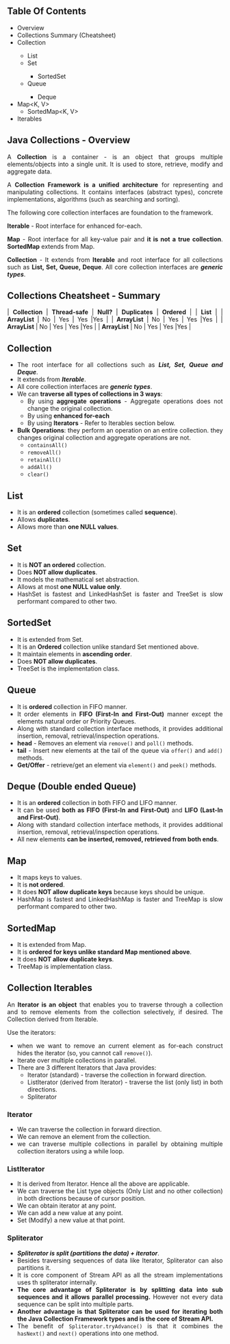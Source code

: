 <div style="text-align: justify">

## **Table Of Contents**
* Overview
* Collections Summary (Cheatsheet)
* Collection<E>
  * List<E>
  * Set<E>
    * SortedSet<E>
  * Queue<E>
    * Deque<E>
* Map<K, V>
  * SortedMap<K, V>
* Iterables


## **Java Collections - Overview**

A **Collection** is a container - is an object that groups multiple elements/objects into a single unit. It is used to store, retrieve, modify and aggregate data.

A **Collection Framework is a unified architecture** for representing and manipulating collections. It contains interfaces (abstract types), concrete implementations, algorithms (such as searching and sorting).

The following core collection interfaces are foundation to the framework.

**Iterable** - Root interface for enhanced for-each.

**Map** - Root interface for all key-value pair and **it is not a true collection**. **SortedMap** extends from Map.

**Collection** - It extends from **Iterable** and root interface for all collections such as **List, Set, Queue, Deque**. All core collection interfaces are ***generic types***.

## **Collections Cheatsheet - Summary**

| **Collection** | **Thread-safe** | **Null?** | **Duplicates** | **Ordered**  |
| **List**                                                     |
| **ArrayList**  | No          | Yes   | Yes        |Yes       |
| **ArrayList**  | No          | Yes   | Yes        |Yes       |
| **ArrayList**  | No          | Yes   | Yes        |Yes       |
| **ArrayList**  | No          | Yes   | Yes        |Yes       |

## **Collection**

* The root interface for all collections such as ***List, Set, Queue and Deque***.
* It extends from ***Iterable***.
* All core collection interfaces are ***generic types***.
* We can **traverse all types of collections in 3 ways**:
  * By using **aggregate operations** - Aggregate operations does not change the original collection.
  * By using **enhanced for-each**
  * By using **Iterators** - Refer to Iterables section below.
* **Bulk Operations**: they perform an operation on an entire collection. they changes original collection and aggregate operations are not.
  - `containsAll()`
  - `removeAll()`
  - `retainAll()`
  - `addAll()`
  - `clear()`

## **List**

* It is an **ordered** collection (sometimes called **sequence**).
* Allows **duplicates**.
* Allows more than **one NULL values**.

## **Set**

* It is **NOT an ordered** collection.
* Does **NOT allow duplicates**.
* It models the mathematical set abstraction.
* Allows at most **one NULL value only**.
* HashSet is fastest and LinkedHashSet is faster and TreeSet is slow performant compared to other two.

## **SortedSet**

* It is extended from Set.
* It is an **Ordered** collection unlike standard Set mentioned above.
* It maintain elements in **ascending order**.
* Does **NOT allow duplicates**.
* TreeSet is the implementation class.


## **Queue**

* It is **ordered** collection in FIFO manner.
* It order elements in **FIFO (First-In and First-Out)** manner except the elements natural order or Priority Queues.
* Along with standard collection interface methods, it provides additional insertion, removal, retrieval/inspection operations.
* **head** - Removes an element via `remove()` and `poll()` methods.
* **tail** - Insert new elements at the tail of the queue via `offer()` and `add()` methods.
* **Get/Offer** - retrieve/get an element via `element()` and `peek()` methods.

## **Deque (Double ended Queue)**

* It is an **ordered** collection in both FIFO and LIFO manner.
* It can be used **both as FIFO (First-In and First-Out)** and **LIFO (Last-In and First-Out)**.
* Along with standard collection interface methods, it provides additional insertion, removal, retrieval/inspection operations.
* All new elements **can be inserted, removed, retrieved from both ends**.

## **Map**

* It maps keys to values.
* It is **not ordered**.
* It does **NOT allow duplicate keys** because keys should be unique.
* HashMap is fastest and LinkedHashMap is faster and TreeMap is slow performant compared to other two.

## **SortedMap**

* It is extended from Map.
* It is **ordered for keys unlike standard Map mentioned above**.
* It does **NOT allow duplicate keys**.
* TreeMap is implementation class.

## **Collection Iterables**

An **Iterator is an object** that enables you to traverse through a collection and to remove elements from the collection selectively, if desired. The Collection<E> derived from Iterable<E>. 

Use the iterators:
  - when we want to remove an current element as for-each construct hides the iterator (so, you cannot call `remove()`).
  - Iterate over multiple collections in parallel.
  - There are 3 different Iterators that Java provides: 
    * Iterator (standard) - traverse the collection in forward direction.
    * ListIterator (derived from Iterator) - traverse the list (only list) in both directions.
    * Spliterator

### **Iterator**

* We can traverse the collection in forward direction.
* We can remove an element from the collection.
* we can traverse multiple collections in parallel by obtaining multiple collection iterators using a while loop.

### **ListIterator**

* It is derived from Iterator. Hence all the above are applicable.
* We can traverse the List type objects (Only List and no other collection) in both directions because of cursor position.
* We can obtain iterator at any point.
* We can add a new value at any point.
* Set (Modify) a new value at that point.

 ### **Spliterator**

 * ***Spliterator is split (partitions the data) + iterator***.
 * Besides traversing sequences of data like Iterator, Spliterator can also partitions it. 
 * It is core component of Stream API as all the stream implementations uses th spliterator internally.
 * **The core advantage of Spliterator is by splitting data into sub sequences and it allows parallel processing.** However not every data sequence can be split into multiple parts. 
 * **Another advantage is that Spliterator<T> can be used for iterating both the Java Collection Framework types and is the core of Stream API.**
 * The benefit of `Spliterator.tryAdvance()` is that it combines the `hasNext()` and `next()` operations into one method.
 
</div>
